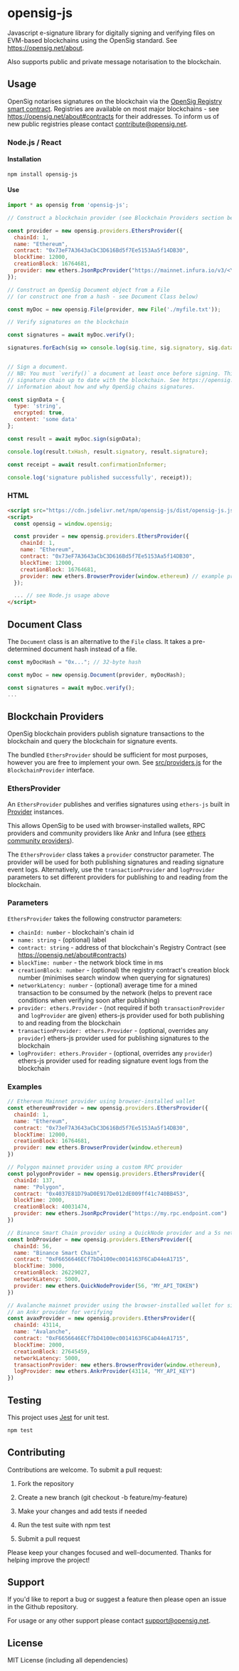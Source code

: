 # opensig-js

Javascript e-signature library for digitally signing and verifying files on EVM-based blockchains using the OpenSig standard.  See https://opensig.net/about.  

Also supports public and private message notarisation to the blockchain.

## Usage

OpenSig notarises signatures on the blockchain via the [OpenSig Registry smart contract](./contracts/OpensigRegistry.sol). Registries are available on most major blockchains - see https://opensig.net/about#contracts for their addresses. To inform us of new public registries please contact [contribute@opensig.net](mailto:contribute@opensig.net).

### Node.js / React

#### Installation
```
npm install opensig-js
```

#### Use
```javascript
import * as opensig from 'opensig-js';

// Construct a blockchain provider (see Blockchain Providers section below)

const provider = new opensig.providers.EthersProvider({
  chainId: 1,
  name: "Ethereum",
  contract: "0x73eF7A3643aCbC3D616Bd5f7Ee5153Aa5f14DB30",
  blockTime: 12000,
  creationBlock: 16764681,
  provider: new ethers.JsonRpcProvider("https://mainnet.infura.io/v3/<YOUR-API-KEY>") // example provider
});

// Construct an OpenSig Document object from a File 
// (or construct one from a hash - see Document Class below)

const myDoc = new opensig.File(provider, new File('./myfile.txt'));

// Verify signatures on the blockchain

const signatures = await myDoc.verify();

signatures.forEach(sig => console.log(sig.time, sig.signatory, sig.data));


// Sign a document. 
// NB: You must `verify()` a document at least once before signing. This brings the object's
// signature chain up to date with the blockchain. See https://opensig.net/about for 
// information about how and why OpenSig chains signatures.

const signData = {
  type: 'string',
  encrypted: true,
  content: 'some data'
};

const result = await myDoc.sign(signData);

console.log(result.txHash, result.signatory, result.signature);

const receipt = await result.confirmationInformer;

console.log('signature published successfully', receipt));
```

### HTML

```html
<script src="https://cdn.jsdelivr.net/npm/opensig-js/dist/opensig-js.js"></script>
<script>
  const opensig = window.opensig;

  const provider = new opensig.providers.EthersProvider({
    chainId: 1,
    name: "Ethereum",
    contract: "0x73eF7A3643aCbC3D616Bd5f7Ee5153Aa5f14DB30",
    blockTime: 12000,
    creationBlock: 16764681,
    provider: new ethers.BrowserProvider(window.ethereum) // example provider
  });

  ... // see Node.js usage above
</script>
```

## Document Class

The `Document` class is an alternative to the `File` class.  It takes a pre-determined document hash instead of a file.

```javascript
const myDocHash = "0x..."; // 32-byte hash

const myDoc = new opensig.Document(provider, myDocHash);

const signatures = await myDoc.verify();
...

```

## Blockchain Providers

OpenSig blockchain providers publish signature transactions to the blockchain and query the blockchain for signature events.

The bundled `EthersProvider` should be sufficient for most purposes, however you are free to implement your own.  See [src/providers.js](src/providers.js) for the `BlockchainProvider` interface.

### EthersProvider

An `EthersProvider` publishes and verifies signatures using `ethers-js` built in [Provider](https://docs.ethers.org/v6/api/providers/) instances. 

This allows OpenSig to be used with browser-installed wallets, RPC providers and community providers like Ankr and Infura (see [ethers community providers](https://docs.ethers.org/v6/api/providers/thirdparty/)).

The `EthersProvider` class takes a `provider` constructor parameter. The provider will be used for both publishing signatures and reading signature event logs. Alternatively, use the `transactionProvider` and `logProvider` parameters to set different providers for publishing to and reading from the blockchain.

### Parameters

`EthersProvider` takes the following constructor parameters:

  - `chainId: number` - blockchain's chain id
  - `name: string` - (optional) label
  - `contract: string` - address of that blockchain's Registry Contract (see https://opensig.net/about#contracts)
  - `blockTime: number` - the network block time in ms
  - `creationBlock: number` - (optional) the registry contract's creation block number (minimises search window when querying for signatures)
  - `networkLatency: number` - (optional) average time for a mined transaction to be consumed by the network (helps to prevent race conditions when verifying soon after publishing)
  - `provider: ethers.Provider` - (not required if both `transactionProvider` and `logProvider` are given) ethers-js provider used for both publishing to and reading from the blockchain
  - `transactionProvider: ethers.Provider` - (optional, overrides any `provider`) ethers-js provider used for publishing signatures to the blockchain
  - `logProvider: ethers.Provider` - (optional, overrides any `provider`) ethers-js provider used for reading signature event logs from the blockchain

### Examples

```javascript
// Ethereum Mainnet provider using browser-installed wallet
const ethereumProvider = new opensig.providers.EthersProvider({
  chainId: 1,
  name: "Ethereum",
  contract: "0x73eF7A3643aCbC3D616Bd5f7Ee5153Aa5f14DB30", 
  blockTime: 12000,
  creationBlock: 16764681,
  provider: new ethers.BrowserProvider(window.ethereum)
})

// Polygon mainnet provider using a custom RPC provider
const polygonProvider = new opensig.providers.EthersProvider({
  chainId: 137,
  name: "Polygon",
  contract: "0x4037E81D79aD0E917De012dE009ff41c740BB453",
  blockTime: 2000,
  creationBlock: 40031474,
  provider: new ethers.JsonRpcProvider("https://my.rpc.endpoint.com")
})

// Binance Smart Chain provider using a QuickNode provider and a 5s network latency
const bnbProvider = new opensig.providers.EthersProvider({
  chainId: 56,
  name: "Binance Smart Chain",
  contract: "0xF6656646ECf7bD4100ec0014163F6CaD44eA1715",
  blockTime: 3000,
  creationBlock: 26229027,
  networkLatency: 5000,
  provider: new ethers.QuickNodeProvider(56, "MY_API_TOKEN")
})

// Avalanche mainnet provider using the browser-installed wallet for signing and 
// an Ankr provider for verifying
const avaxProvider = new opensig.providers.EthersProvider({
  chainId: 43114,
  name: "Avalanche",
  contract: "0xF6656646ECf7bD4100ec0014163F6CaD44eA1715",
  blockTime: 2000,
  creationBlock: 27645459,
  networkLatency: 5000,
  transactionProvider: new ethers.BrowserProvider(window.ethereum),
  logProvider: new ethers.AnkrProvider(43114, "MY_API_KEY")
})
```

## Testing

This project uses [Jest](https://jestjs.io/) for unit test.

```bash
npm test
```

## Contributing

Contributions are welcome. To submit a pull request:

1. Fork the repository

2. Create a new branch (git checkout -b feature/my-feature)

3. Make your changes and add tests if needed

4. Run the test suite with npm test

5. Submit a pull request

Please keep your changes focused and well-documented. Thanks for helping improve the project!

## Support

If you'd like to report a bug or suggest a feature then please open an issue in the Github repository.

For usage or any other support please contact [support@opensig.net](mailto:support@opensig.net).

## License

MIT License (including all dependencies)
